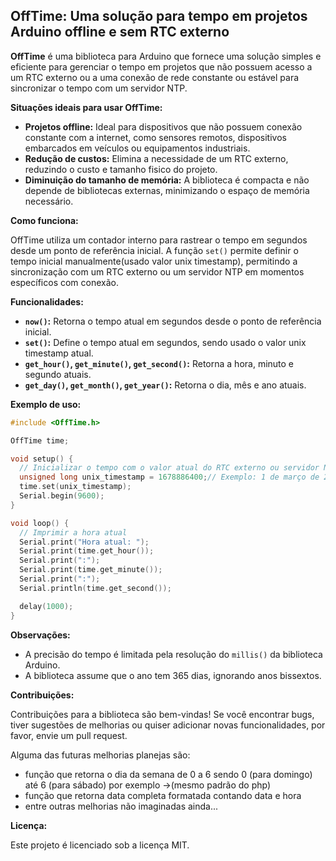 ## OffTime: Uma solução para tempo em projetos Arduino offline e sem RTC externo

**OffTime** é uma biblioteca para Arduino que fornece uma solução simples e eficiente para gerenciar o tempo em projetos que não possuem acesso a um RTC externo ou a uma conexão de rede constante ou estável para sincronizar o tempo com um servidor NTP. 

**Situações ideais para usar OffTime:**

* **Projetos offline:** Ideal para dispositivos que não possuem conexão constante com a internet, como sensores remotos, dispositivos embarcados em veículos ou equipamentos industriais.
* **Redução de custos:** Elimina a necessidade de um RTC externo, reduzindo o custo e tamanho fisico do projeto.
* **Diminuição do tamanho de memória:** A biblioteca é compacta e não depende de bibliotecas externas, minimizando o espaço de memória necessário.

**Como funciona:**

OffTime utiliza um contador interno para rastrear o tempo em segundos desde um ponto de referência inicial. A função `set()` permite definir o tempo inicial manualmente(usado valor unix timestamp), permitindo a sincronização com um RTC externo ou um servidor NTP em momentos específicos com conexão.

**Funcionalidades:**

* **`now()`:** Retorna o tempo atual em segundos desde o ponto de referência inicial.
* **`set()`:** Define o tempo atual em segundos, sendo usado o valor unix timestamp atual.
* **`get_hour()`, `get_minute()`, `get_second()`:** Retorna a hora, minuto e segundo atuais.
* **`get_day()`, `get_month()`, `get_year()`:** Retorna o dia, mês e ano atuais.

**Exemplo de uso:**

```cpp
#include <OffTime.h>

OffTime time;

void setup() {
  // Inicializar o tempo com o valor atual do RTC externo ou servidor NTP
  unsigned long unix_timestamp = 1678886400;// Exemplo: 1 de março de 2023 às 00:00:00 UTC
  time.set(unix_timestamp); 
  Serial.begin(9600);
}

void loop() {
  // Imprimir a hora atual
  Serial.print("Hora atual: ");
  Serial.print(time.get_hour());
  Serial.print(":");
  Serial.print(time.get_minute());
  Serial.print(":");
  Serial.println(time.get_second());

  delay(1000);
}
```

**Observações:**

* A precisão do tempo é limitada pela resolução do `millis()` da biblioteca Arduino.
* A biblioteca assume que o ano tem 365 dias, ignorando anos bissextos.


**Contribuições:**

Contribuições para a biblioteca são bem-vindas! Se você encontrar bugs, tiver sugestões de melhorias ou quiser adicionar novas funcionalidades, por favor, envie um pull request.

Alguma das futuras melhorias planejas são:
- função que retorna o dia da semana de 0 a 6 sendo 0 (para domingo) até 6 (para sábado) por exemplo ->(mesmo padrão do php)
- função que retorna data completa formatada contando data e hora
- entre outras melhorias não imaginadas ainda...

**Licença:**

Este projeto é licenciado sob a licença MIT.


